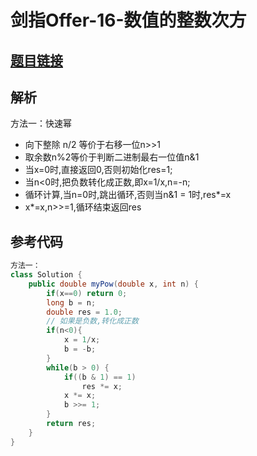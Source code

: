 # 剑指Offer-16-数值的整数次方

## [题目链接](https://leetcode-cn.com/problems/shu-zhi-de-zheng-shu-ci-fang-lcof/)

## 解析

方法一：快速幂
- 向下整除 n/2 等价于右移一位n>>1
- 取余数n%2等价于判断二进制最右一位值n&1
- 当x=0时,直接返回0,否则初始化res=1;
- 当n<0时,把负数转化成正数,即x=1/x,n=-n;
- 循环计算,当n=0时,跳出循环,否则当n&1 = 1时,res*=x
- x*=x,n>>=1,循环结束返回res

## 参考代码
```Java
方法一：
class Solution {
    public double myPow(double x, int n) {
        if(x==0) return 0;
        long b = n;
        double res = 1.0;
        // 如果是负数,转化成正数
        if(n<0){
            x = 1/x;
            b = -b;
        }
        while(b > 0) {
            if((b & 1) == 1) 
                res *= x;
            x *= x;
            b >>= 1;
        }
        return res;
    }
}
```